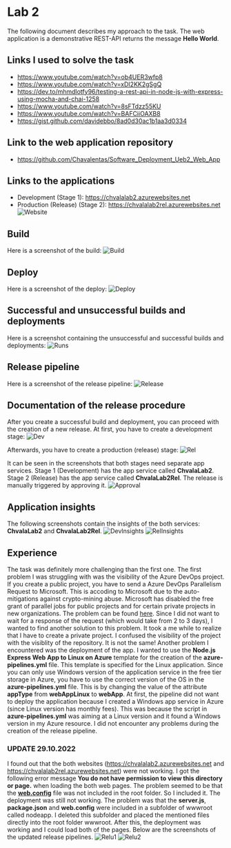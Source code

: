 # Lab 2
The following document describes my approach to the task.
The web application is a demonstrative REST-API returns the message **Hello World**.

## Links I used to solve the task
* https://www.youtube.com/watch?v=ob4UER3wfp8
* https://www.youtube.com/watch?v=xDI2KK2gSgQ
* https://dev.to/mhmdlotfy96/testing-a-rest-api-in-node-js-with-express-using-mocha-and-chai-1258
* https://www.youtube.com/watch?v=8sFTdzz55KU
* https://www.youtube.com/watch?v=BAFCiiOAXB8
* https://gist.github.com/davidebbo/8ad0d30ac1b1aa3d0334

## Link to the web application repository
* https://github.com/Chavalentas/Software_Deployment_Ueb2_Web_App

## Links to the applications
* Development (Stage 1): https://chvalalab2.azurewebsites.net
* Production (Release) (Stage 2): https://chvalalab2rel.azurewebsites.net
![Website](Screenshots/release_website.png)

## Build

Here is a screenshot of the build:
![Build](Screenshots/build.png)

## Deploy

Here is a screenshot of the deploy:
![Deploy](Screenshots/deploy.png)

## Successful and unsuccessful builds and deployments

Here is a screenshot containing the unsuccessful and successful builds and deployments:
![Runs](Screenshots/runs.png)

## Release pipeline

Here is a screenshot of the release pipeline:
![Release](Screenshots/release.png)


## Documentation of the release procedure

After you create a successful build and deployment, you can proceed with the creation of a new release.
At first, you have to create a development stage:
![Dev](Screenshots/create_dev.png)

Afterwards, you have to create a production (release) stage:
![Rel](Screenshots/create_release.png)

It can be seen in the screenshots that both stages need separate app services.
Stage 1 (Development) has the app service called **ChvalaLab2**.
Stage 2 (Release) has the app service called **ChvalaLab2Rel**.
The release is manually triggered by approving it.
![Approval](Screenshots/release_approval.png)

## Application insights
The following screenshots contain the insights of the both services: **ChvalaLab2** and **ChvalaLab2Rel**.
![DevInsights](Screenshots/application_insights.png)
![RelInsights](Screenshots/application_insights_release.png)

## Experience 
The task was definitely more challenging than the first one.
The first problem I was struggling with was the visibility of the Azure DevOps project.
If you create a public project, you have to send a Azure DevOps Parallelism Request to Microsoft.
This is accoding to Microsoft due to the auto-mitigations against crypto-mining abuse.
Microsoft has disabled the free grant of parallel jobs for public projects and for certain private projects in new organizations.
The problem can be found [here](https://developercommunity.visualstudio.com/t/parallelism-request-for-running-a-pipeline/1684569).
Since I did not want to wait for a response of the request (which would take from 2 to 3 days), I wanted to find another solution to this problem.
It took a me while to realize that I have to create a private project.
I confused the visibility of the project with the visiblity of the repository.
It is not the same!
Another problem I encountered was the deployment of the app.
I wanted to use the **Node.js Express Web App to Linux on Azure** template for the creation
of the **azure-pipelines.yml** file.
This template is specified for the Linux application.
Since you can only use Windows version of the application service in the free tier storage in Azure,
you have to use the correct version of the OS in the **azure-pipelines.yml** file.
This is by changing the value of the attribute **appType** from **webAppLinux** to **webApp**.
At first, the pipeline did not want to deploy the application because I created a Windows app service
in Azure (since Linux version has monthly fees).
This was because the script in **azure-pipelines.yml** was aiming at a Linux version and it found
a Windows version in my Azure resource.
I did not encounter any problems during the creation of the release pipeline.

### UPDATE 29.10.2022
I found out that the both websites (https://chvalalab2.azurewebsites.net and https://chvalalab2rel.azurewebsites.net) were not working.
I got the following error message **You do not have permission to view this directory or page.** when loading the both web pages.
The problem seemed to be that the [**web.config**](https://gist.github.com/davidebbo/8ad0d30ac1b1aa3d0334) file was not included in the 
root folder.
So I included it.
The deployment was still not working.
The problem was that the **server.js**, **package.json** and **web.config** were included in a subfolder of wwwroot called nodeapp.
I deleted this subfolder and placed the mentioned files directly into the root folder wwwroot.
After this, the deployment was working and I could load both of the pages.
Below are the screenshots of the updated release pipelines. 
![Relu1](Screenshots/update-releases.png)
![Relu2](Screenshots/update-releases-2.png)
